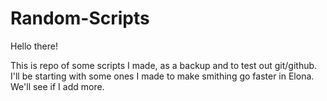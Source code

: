 # Random-Scripts

Hello there!

This is repo of some scripts I made, as a backup and to test out git/github.
I'll be starting with some ones I made to make smithing go faster in Elona. 
We'll see if I add more.

